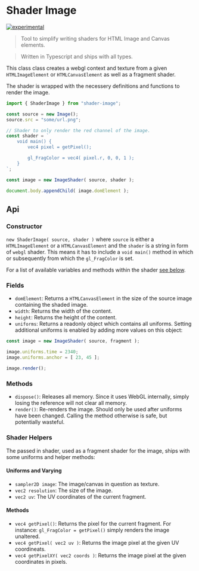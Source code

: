# Shader Image

[![experimental](http://badges.github.io/stability-badges/dist/experimental.svg)](http://github.com/badges/stability-badges)

> Tool to simplify writing shaders for HTML Image and Canvas elements.

> Written in Typescript and ships with all types.

This class class creates a webgl context and texture from a given `HTMLImageElement` or `HTMLCanvasElement` as
well as a fragment shader.

The shader is wrapped with the necessery definitions and functions to render the image.

```js
import { ShaderImage } from "shader-image";

const source = new Image();
source.src = "some/url.png";

// Shader to only render the red channel of the image.
const shader = `
    void main() {
        vec4 pixel = getPixel();

        gl_FragColor = vec4( pixel.r, 0, 0, 1 );
    }
`;

const image = new ImageShader( source, shader );

document.body.appendChild( image.domElement );
```

## Api

### Constructor
`new ShaderImage( source, shader )` where `source` is either a `HTMLImageElement` or a `HTMLCanvasElement` and the
`shader` is a string in form of `webgl` shader. This means it has to include a `void main()` method in which or
subsequently from which the `gl_FragColor` is set.

For a list of available variables and methods within the shader [see below](#methods).

### Fields
- `domElement`: Returns a `HTMLCanvasElement` in the size of the source image containing the shaded image.
- `width`:      Returns the width of the content.
- `height`:     Returns the height of the content.
- `uniforms`:   Returns a readonly object which contains all uniforms. Setting additional uniforms is enabled by
                adding more values on this object:

```javascript
const image = new ImageShader( source, fragment );

image.uniforms.time = 2340;
image.uniforms.anchor = [ 23, 45 ];

image.render();
```

### Methods
- `dispose()`:          Releases all memory. Since it uses WebGL internally, simply losing the reference will not
                        clear all memory.
- `render()`:           Re-renders the image. Should only be used after uniforms have been changed. Calling the
                        method otherwise is safe, but potentially wasteful.

### Shader Helpers
The passed in shader, used as a fragment shader for the image, ships with some uniforms and helper methods:

#### Uniforms and Varying
- `sampler2D image`: The image/canvas in question as texture.
- `vec2 resolution`: The size of the image.
- `vec2 uv`:         The UV coordinates of the current fragment.

#### Methods
- `vec4 getPixel()`:                Returns the pixel for the current fragment. For instance:
                                    `gl_FragColor = getPixel()` simply renders the image unaltered.
- `vec4 getPixel( vec2 uv )`:       Returns the image pixel at the given UV coordineats.
- `vec4 getPixelXY( vec2 coords )`: Returns the image pixel at the given coordinates in pixels.
